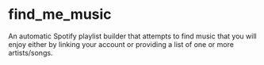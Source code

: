# find_me_music
An automatic Spotify playlist builder that attempts to find music that you will enjoy either by linking your account or providing a list of one or more artists/songs.
